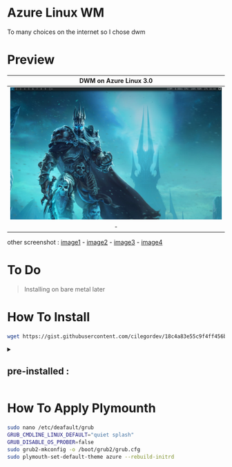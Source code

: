 # Azure Linux WM
To many choices on the internet so I chose dwm

# Preview
| DWM on Azure Linux 3.0 |
|-|
| ![](image/dwm.png) |
| <div align="center"> - </div> |

other screenshot : [image1](image/preview-dwm.png) - [image2](image/preview-kernel-6.11.0.png) - [image3](image/preview-plymounth.png) - [image4](image/ms-edge-on-azurelinux.png)

# To Do
> Installing on bare metal later

# How To Install
```zsh
wget https://gist.githubusercontent.com/cilegordev/18c4a83e55c9f4ff456b6c0a9658d617/raw/4efb0238da63e20049803aa80f38e6b33c085e49/dwm-src-azl3.sh && chmod +x dwm-src-azl3.sh && ./dwm-src-azl3.sh
```
<details>
  <summary>
<h2>pre-installed : </h2>
</summary>
  
- dwm-6.5
- dmenu-5.3
- st-0.9.2
- slstatus-1.0
- feh-3.10.3
- compton-1.0
- plymouth-24.004.60
- nano-8.2
- thunar-4.19.3
- mousepad-0.6.2
- ristretto-0.13.2
- parole-4.18.1
- NetworkManager-1.51.1
- neofetch-7.1.1
- microsoft-edge-stable-129.0.2792.65
</details>

# How To Apply Plymounth
```zsh
sudo nano /etc/deafault/grub
GRUB_CMDLINE_LINUX_DEFAULT="quiet splash"
GRUB_DISABLE_OS_PROBER=false
sudo grub2-mkconfig -o /boot/grub2/grub.cfg
sudo plymouth-set-default-theme azure --rebuild-initrd
```
